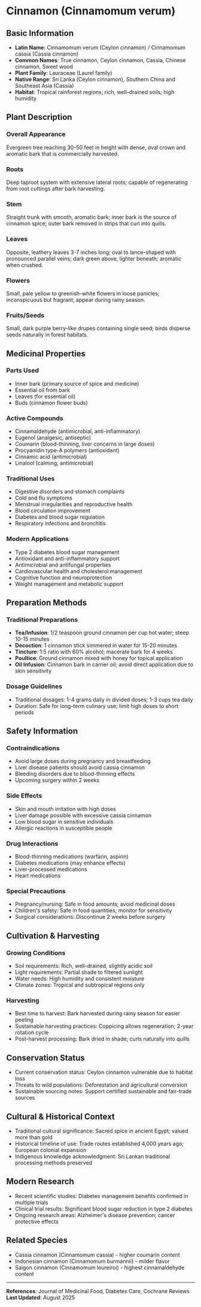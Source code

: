 # Cinnamon (Cinnamomum verum)

## Basic Information
- **Latin Name**: Cinnamomum verum (Ceylon cinnamon) / Cinnamomum cassia (Cassia cinnamon)
- **Common Names**: True cinnamon, Ceylon cinnamon, Cassia, Chinese cinnamon, Sweet wood
- **Plant Family**: Lauraceae (Laurel family)
- **Native Range**: Sri Lanka (Ceylon cinnamon), Southern China and Southeast Asia (Cassia)
- **Habitat**: Tropical rainforest regions; rich, well-drained soils; high humidity

## Plant Description

### Overall Appearance
Evergreen tree reaching 30-50 feet in height with dense, oval crown and aromatic bark that is commercially harvested.

### Roots
Deep taproot system with extensive lateral roots; capable of regenerating from root cuttings after bark harvesting.

### Stem
Straight trunk with smooth, aromatic bark; inner bark is the source of cinnamon spice; outer bark removed in strips that curl into quills.

### Leaves
Opposite, leathery leaves 3-7 inches long; oval to lance-shaped with pronounced parallel veins; dark green above, lighter beneath; aromatic when crushed.

### Flowers
Small, pale yellow to greenish-white flowers in loose panicles; inconspicuous but fragrant; appear during rainy season.

### Fruits/Seeds
Small, dark purple berry-like drupes containing single seed; birds disperse seeds naturally in forest habitats.

## Medicinal Properties

### Parts Used
- Inner bark (primary source of spice and medicine)
- Essential oil from bark
- Leaves (for essential oil)
- Buds (cinnamon flower buds)

### Active Compounds
- Cinnamaldehyde (antimicrobial, anti-inflammatory)
- Eugenol (analgesic, antiseptic)
- Coumarin (blood-thinning, liver concerns in large doses)
- Procyanidin type-A polymers (antioxidant)
- Cinnamic acid (antimicrobial)
- Linalool (calming, antimicrobial)

### Traditional Uses
- Digestive disorders and stomach complaints
- Cold and flu symptoms
- Menstrual irregularities and reproductive health
- Blood circulation improvement
- Diabetes and blood sugar regulation
- Respiratory infections and bronchitis

### Modern Applications
- Type 2 diabetes blood sugar management
- Antioxidant and anti-inflammatory support
- Antimicrobial and antifungal properties
- Cardiovascular health and cholesterol management
- Cognitive function and neuroprotection
- Weight management and metabolic support

## Preparation Methods

### Traditional Preparations
- **Tea/Infusion**: 1/2 teaspoon ground cinnamon per cup hot water; steep 10-15 minutes
- **Decoction**: 1 cinnamon stick simmered in water for 15-20 minutes
- **Tincture**: 1:5 ratio with 60% alcohol; macerate bark for 4 weeks
- **Poultice**: Ground cinnamon mixed with honey for topical application
- **Oil Infusion**: Cinnamon bark in carrier oil; avoid direct application due to skin sensitivity

### Dosage Guidelines
- Traditional dosages: 1-4 grams daily in divided doses; 1-3 cups tea daily
- Duration: Safe for long-term culinary use; limit high doses to short periods

## Safety Information

### Contraindications
- Avoid large doses during pregnancy and breastfeeding
- Liver disease patients should avoid cassia cinnamon
- Bleeding disorders due to blood-thinning effects
- Upcoming surgery within 2 weeks

### Side Effects
- Skin and mouth irritation with high doses
- Liver damage possible with excessive cassia cinnamon
- Low blood sugar in sensitive individuals
- Allergic reactions in susceptible people

### Drug Interactions
- Blood-thinning medications (warfarin, aspirin)
- Diabetes medications (may enhance effects)
- Liver-processed medications
- Heart medications

### Special Precautions
- Pregnancy/nursing: Safe in food amounts; avoid medicinal doses
- Children's safety: Safe in food quantities; monitor for sensitivity
- Surgical considerations: Discontinue 2 weeks before surgery

## Cultivation & Harvesting

### Growing Conditions
- Soil requirements: Rich, well-drained, slightly acidic soil
- Light requirements: Partial shade to filtered sunlight
- Water needs: High humidity and consistent moisture
- Climate zones: Tropical and subtropical regions only

### Harvesting
- Best time to harvest: Bark harvested during rainy season for easier peeling
- Sustainable harvesting practices: Coppicing allows regeneration; 2-year rotation cycle
- Post-harvest processing: Bark dried in shade; curls naturally into quills

## Conservation Status
- Current conservation status: Ceylon cinnamon vulnerable due to habitat loss
- Threats to wild populations: Deforestation and agricultural conversion
- Sustainable sourcing notes: Support certified sustainable and fair-trade sources

## Cultural & Historical Context
- Traditional cultural significance: Sacred spice in ancient Egypt; valued more than gold
- Historical timeline of use: Trade routes established 4,000 years ago; European colonial expansion
- Indigenous knowledge acknowledgment: Sri Lankan traditional processing methods preserved

## Modern Research
- Recent scientific studies: Diabetes management benefits confirmed in multiple trials
- Clinical trial results: Significant blood sugar reduction in type 2 diabetes
- Ongoing research areas: Alzheimer's disease prevention; cancer protective effects

## Related Species
- Cassia cinnamon (Cinnamomum cassia) - higher coumarin content
- Indonesian cinnamon (Cinnamomum burmannii) - milder flavor
- Saigon cinnamon (Cinnamomum loureiroi) - highest cinnamaldehyde content

---

**References**: Journal of Medicinal Food, Diabetes Care, Cochrane Reviews
**Last Updated**: August 2025